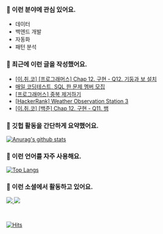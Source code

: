 ### 📡 이런 분야에 관심 있어요.

- 데이터
- 백엔드 개발
- 자동화
- 패턴 분석

### 📝 최근에 이런 글을 작성했어요.

<!-- BLOG-POST-LIST:START -->
- [[이.취.코] [프로그래머스] Chap 12. 구현 - Q12. 기둥과 보 설치](https://blex.me/@mildsalmon/%EC%9D%B4%EC%B7%A8%EC%BD%94%ED%94%84%EB%A1%9C%EA%B7%B8%EB%9E%98%EB%A8%B8%EC%8A%A4-chap-12-%EA%B5%AC%ED%98%84-q12-%EA%B8%B0%EB%91%A5%EA%B3%BC-%EB%B3%B4-%EC%84%A4%EC%B9%98)
- [매일 코딩테스트, SQL 한 문제 멤버 모집](https://blex.me/@mildsalmon/%EB%A7%A4%EC%9D%BC-%EC%BD%94%EB%94%A9%ED%85%8C%EC%8A%A4%ED%8A%B8-sql-%ED%95%9C-%EB%AC%B8%EC%A0%9C-%EB%A9%A4%EB%B2%84-%EB%AA%A8%EC%A7%91)
- [[프로그래머스] 중복 제거하기](https://blex.me/@mildsalmon/%ED%94%84%EB%A1%9C%EA%B7%B8%EB%9E%98%EB%A8%B8%EC%8A%A4-%EC%A4%91%EB%B3%B5-%EC%A0%9C%EA%B1%B0%ED%95%98%EA%B8%B0)
- [[HackerRank] Weather Observation Station 3](https://blex.me/@mildsalmon/hackerrank-weather-observation-station-3)
- [[이.취.코] [백준] Chap 12. 구현 - Q11. 뱀](https://blex.me/@mildsalmon/%EC%9D%B4%EC%B7%A8%EC%BD%94-%EB%B0%B1%EC%A4%80-chap-12-%EA%B5%AC%ED%98%84-q11-%EB%B1%80)
<!-- BLOG-POST-LIST:END -->

### 📑 깃헙 활동을 간단하게 요약했어요.

[![Anurag's github stats](https://github-readme-stats.vercel.app/api?username=mildsalmon&count_private=false&show_icons=true)](https://github.com/mildsalmon)

### 🥇 이런 언어를 자주 사용해요.

[![Top Langs](https://github-readme-stats.vercel.app/api/top-langs/?username=mildsalmon&hide=html)](https://github.com/mildsalmon)

### 🔮 이런 소셜에서 활동하고 있어요.

<p>

<a href="https://blex.me/@mildsalmon">
    <img src="http://img.shields.io/badge/BLOG-black?style=flat-square&logo=bloglovin">
</a>

<a href="https://solved.ac/profile/mildsalmon">
    <img src="http://img.shields.io/badge/backjoon-blueviolet?logo=Experts Exchange">
</a>

<p>
<br>

[![Hits](https://hits.seeyoufarm.com/api/count/incr/badge.svg?url=https%3A%2F%2Fgithub.com%2Fmildsalmon)](https://hits.seeyoufarm.com)
